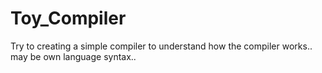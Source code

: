 # Toy_Compiler
Try to creating a simple compiler to understand how the compiler works.. may be own language syntax..
